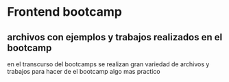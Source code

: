 # Frontend bootcamp
## archivos con ejemplos y trabajos realizados en el bootcamp

en el transcurso del bootcamps se realizan gran variedad de archivos y trabajos para hacer de el bootcamp algo mas practico